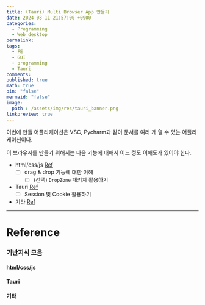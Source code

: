 ```yaml
---
title: (Tauri) Multi Browser App 만들기
date: 2024-08-11 21:57:00 +0900
categories:
  - Programming
  - Web_desktop
permalink: 
tags:
  - FE
  - GUI
  - programming
  - Tauri
comments: 
published: true
math: true
pin: "false"
mermaid: "false"
image: 
  path : /assets/img/res/tauri_banner.png
linkpreview: true
---
```

이번에 만들 어플리케이션은 VSC, Pycharm과 같이 문서를 여러 개 열 수 있는 어플리케이션이다.

이 브라우저를 만들기 위해서는 다음 기능에 대해서 어느 정도 이해도가 있어야 한다.
- html/css/js [Ref](#html/css/js)
	- [ ] drag & drop 기능에 대한 이해
		-  [ ] (선택) `DropZone` 패키지 활용하기
- Tauri [Ref](#Tauri)
	- [ ] Session 및 Cookie 활용하기
- 기타 [Ref](#기타)



---
# Reference
### 기반지식 모음
#### html/css/js

#### Tauri

#### 기타